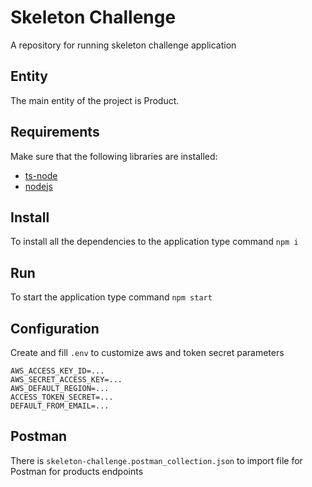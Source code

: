 # Skeleton Challenge
A repository for running skeleton challenge application

## Entity
The main entity of the project is Product.

## Requirements
Make sure that the following libraries are installed:
- [ts-node](https://www.npmjs.com/package/ts-node)
- [nodejs](https://nodejs.org/en/)

## Install
To install all the dependencies to the application type command `npm i`

## Run
To start the application type command `npm start`

## Configuration
Create and fill `.env` to customize aws and token secret parameters
```
AWS_ACCESS_KEY_ID=...
AWS_SECRET_ACCESS_KEY=...
AWS_DEFAULT_REGION=...
ACCESS_TOKEN_SECRET=...
DEFAULT_FROM_EMAIL=...
```

## Postman
There is `skeleton-challenge.postman_collection.json` to import file for Postman for products endpoints
